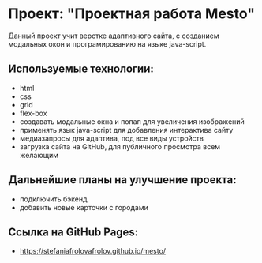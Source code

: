 # Проект: "Проектная работа Mesto"

Данный проект учит верстке адаптивного сайта, с созданием модальных окон и програмированию на языке java-script.

## Используемые технологии:

- html
- css
- grid
- flex-box
- создавать модальные окна и попап для увеличения изображений
- применять язык java-script для добавления интерактива сайту
- медиазапросы для адаптива, под все виды устройств
- загрузка сайта на GitHub, для публичного просмотра всем желающим

## Дальнейшие планы на улучшение проекта:

- подключить бэкенд
- добавить новые карточки с городами

## Ссылка на GitHub Pages:

- https://stefaniafrolovafrolov.github.io/mesto/
